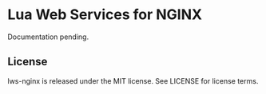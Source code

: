 # Lua Web Services for NGINX

Documentation pending.


## License

lws-nginx is released under the MIT license. See LICENSE for license terms.
